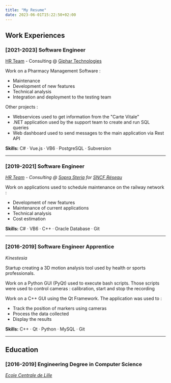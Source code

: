 ```yaml
---
title: "My Resume"
date: 2023-06-01T15:22:50+02:00
---
```


## Work Experiences

### [2021-2023] Software Engineer

[HR Team](https://www.hr-team.net/) - Consulting @ [Giphar Technologies](https://www.pharmaciengiphar.com/)

Work on a Pharmacy Management Software :

- Maintenance
- Development of new features
- Technical analysis
- Integration and deployment to the testing team

Other projects :

- Webservices used to get information from the "Carte Vitale"
- .NET application used by the support team to create and run SQL queries
- Web dashboard used to send messages to the main application via Rest API

**Skills:** C# · Vue.js · VB6 · PostgreSQL · Subversion

---

### [2019-2021] Software Engineer

*[HR Team](https://www.hr-team.net/) - Consulting @ [Sopra Steria](https://www.soprasteria.com/) for [SNCF Réseau](https://www.sncf-reseau.com/)*

Work on applications used to schedule maintenance on the railway network :

- Development of new features
- Maintenance of current applications
- Technical analysis
- Cost estimation

**Skills:** C# · VB6 · C++ · Oracle Database · Git

---

### [2016-2019] Software Engineer Apprentice

*Kinestesia*

Startup creating a 3D motion analysis tool used by health or sports professionals. 

Work on a Python GUI (PyQt) used to execute bash scripts. Those scripts were used to control cameras : calibration, start and stop the recording

Work on a C++ GUI using the Qt Framework. The application was used to :
- Track the position of markers using cameras
- Process the data collected
- Display the results

**Skills:** C++ · Qt · Python · MySQL · Git

---

## Education

### [2016-2019] Engineering Degree in Computer Science

*[Ecole Centrale de Lille](https://centralelille.fr/)*
